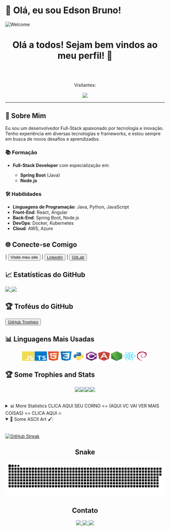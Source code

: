 <h1>👋 Olá, eu sou Edson Bruno!</h1>

<img src="https://media.giphy.com/media/3o7aD2saalBwwftBIY/giphy.gif" alt="Welcome">
<h1 align="center">
    Olá a todos! Sejam bem vindos ao meu perfil! 👋
</h1>
<br>
<br>
<p align="center">Visitantes:</p>
<p align="center"><img align="center" src="https://profile-counter.glitch.me/sucloudflare/count.svg"/></p>
<hr>


<h2>🚀 Sobre Mim</h2>
<p>Eu sou um desenvolvedor Full-Stack apaixonado por tecnologia e inovação. Tenho experiência em diversas tecnologias e frameworks, e estou sempre em busca de novos desafios e aprendizados.</p>

<h3>📚 Formação</h3>
<ul>
  <li><strong>Full-Stack Developer</strong> com especialização em:</li>
  <ul>
    <li><strong>Spring Boot</strong> (Java)</li>
    <li><strong>Node.js</strong></li>
  </ul>
</ul>

<h3>🛠️ Habilidades</h3>
<ul>
  <li><strong>Linguagens de Programação</strong>: Java, Python, JavaScript</li>
  <li><strong>Front-End</strong>: React, Angular</li>
  <li><strong>Back-End</strong>: Spring Boot, Node.js</li>
  <li><strong>DevOps</strong>: Docker, Kubernetes</li>
  <li><strong>Cloud</strong>: AWS, Azure</li>
</ul>

<h2>🌐 Conecte-se Comigo</h2>
<p>
  | <a href="http://edsonbruno.kesug.com"><button>Visite meu site</button></a> | <button><a href="https://www.linkedin.com/in/edson-bruno-dev">LinkedIn</a></button> | <button><a href="https://gitlab.com/sucloudflare/">GitLab</a></button>
</p>

<h2>📈 Estatísticas do GitHub</h2>
<div style="display: flex; justify-content: space-between;">
  <a href="https://github.com/sucloudflare">
    <img height="180em" src="https://github-readme-stats.vercel.app/api?username=sucloudflare&show_icons=true&theme=react&include_all_commits=true&count_private=false"/>
    <img height="180em" src="https://github-readme-stats.vercel.app/api/top-langs/?username=sucloudflare&layout=compact&langs_count=7&theme=react"/>
  </a>
</div>

<h2>🏆 Troféus do GitHub</h2>
<button><a href="https://github-profile-trophy.vercel.app/?username=seu-usuario&theme=onedark">GitHub Trophies</a></button>

<h2>📊 Linguagens Mais Usadas</h2>
<div style="display: flex; flex-direction: row; justify-content: center; align-items: center;"><br>
  <img alt="JavaScript" height="30" width="40" src="https://raw.githubusercontent.com/devicons/devicon/master/icons/javascript/javascript-plain.svg">
  <img alt="TypeScript" height="30" width="40" src="https://raw.githubusercontent.com/devicons/devicon/master/icons/typescript/typescript-plain.svg">
  <img alt="HTML" height="30" width="40" src="https://raw.githubusercontent.com/devicons/devicon/master/icons/html5/html5-original.svg">
  <img alt="CSS" height="30" width="40" src="https://raw.githubusercontent.com/devicons/devicon/master/icons/css3/css3-original.svg">
  <img alt="Python" height="30" width="40" src="https://raw.githubusercontent.com/devicons/devicon/master/icons/python/python-original.svg">
  <img alt="C#" height="30" width="40" src="https://raw.githubusercontent.com/devicons/devicon/master/icons/csharp/csharp-original.svg">
  <img alt="Angular" height="30" width="40" src="https://raw.githubusercontent.com/devicons/devicon/master/icons/angularjs/angularjs-plain.svg">
  <img alt="Node.js" height="30" width="40" src="https://raw.githubusercontent.com/devicons/devicon/master/icons/nodejs/nodejs-original.svg">
  <img alt="React" height="30" width="40" src="https://raw.githubusercontent.com/devicons/devicon/master/icons/react/react-original.svg">
  <img alt="Debian" height="30" width="40" src="https://raw.githubusercontent.com/devicons/devicon/master/icons/debian/debian-original.svg">
</div>

<h2> 🏆 Some Trophies and Stats </h2>

</p>
<p align="center"><a href="https://referral.hackthebox.com/mz7Kryv" target="_blank"><img src="http://github-profile-summary-cards.vercel.app/api/cards/stats?username=sucloudflare&theme=transparent"/><img src="http://github-profile-summary-cards.vercel.app/api/cards/productive-time?username=sucloudflare&theme=transparent&utcOffset=-3"/><img src="http://github-profile-summary-cards.vercel.app/api/cards/repos-per-language?username=sucloudflare&theme=transparent"/><img src="http://github-profile-summary-cards.vercel.app/api/cards/most-commit-language?username=sucloudflare&theme=transparent"/></a>
</p>
<br>


<details align="left">
  <summary> 📊 More Statistics CLICA AQUI SEU CORNO <= (AQUI VC VAI VER MAIS COISAS) <= CLICA AQUI 🔥 </summary> <br>
  <p align="center"><a href="https://referral.hackthebox.com/mz7Kryv" target="_blank"> <img src="https://github-readme-stats.vercel.app/api?username=sucloudflare&show_icons=true\&show=reviews,discussions_started,discussions_answered,prs_merged,prs_merged_percentage&theme=radical&rank_icon=percentile"/ ><img src="https://github-readme-stats.vercel.app/api/top-langs/?username=sucloudflare&layout=compact&langs_count=20&theme=radical&custom_title=Top%20Languages" alt="Top Languages" /></a></p>
 
  <p align="center"><a href="https://referral.hackthebox.com/mz7Kryv" target="_blank"><img src="https://github-readme-activity-graph.vercel.app/graph?username=sucloudflare&radius=16&theme=chartreuse-dark&area=true&order=5"alt="activity-graph graph"/></a></p>
  <p align="right">*did you notice they are a little bit different?! Lol </p>
</details>
<details open>
<summary> 🎨 Some ASCII Art 🖌️:  </summary>
<br>




[![GitHub Streak](https://streak-stats.demolab.com/?user=sucloudflare&theme=bear&background=011627&border=761EE7&dates=939EFF)](https://git.io/streak-stats)






<h2 align="center">Snake</h2>

![Snake animation](https://github.com/sucloudflare/sucloudflare/blob/output/github-contribution-grid-snake.svg)

<div align="center"> 
    <h2>Contato</h2>
  <a href="https://instagram.com/sucloudflare_" target="_blank">
    <img src="https://img.shields.io/badge/-Instagram-%23E4405F?style=for-the-badge&logo=instagram&logoColor=white" target="_blank">
  </a>
  <a href="mailto:cloudflare.ddos21@gmail.com">
    <img src="https://img.shields.io/badge/-Gmail-%23333?style=for-the-badge&logo=gmail&logoColor=white" target="_blank">
  </a>
  <a href="https://www.linkedin.com/in/edson-bruno-dev" target="_blank">
    <img src="https://img.shields.io/badge/-LinkedIn-%230077B5?style=for-the-badge&logo=linkedin&logoColor=white" target="_blank">
  </a> 
</div>



